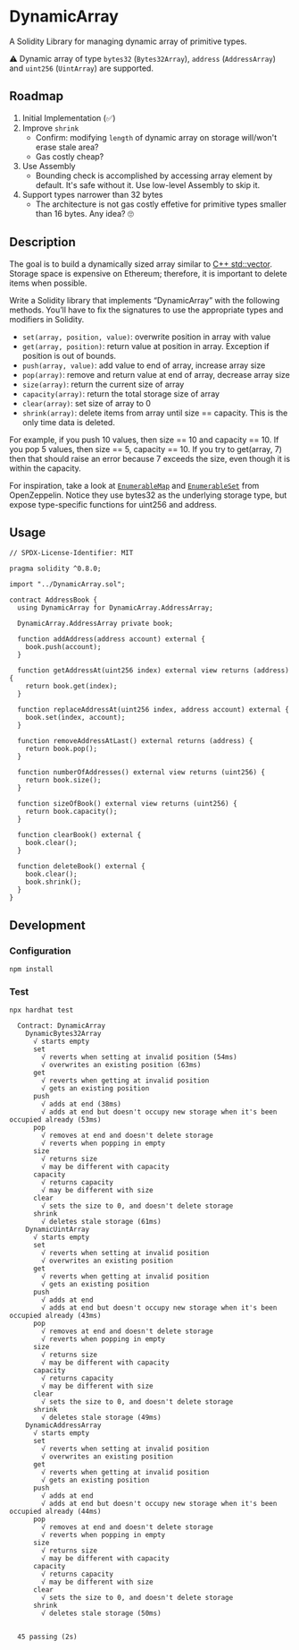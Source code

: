 # DynamicArray

A Solidity Library for managing dynamic array of primitive types.

⚠️ Dynamic array of type `bytes32` (`Bytes32Array`), `address` (`AddressArray`) and `uint256` (`UintArray`) are supported.

## Roadmap

1. Initial Implementation (✅)
2. Improve `shrink`
   - Confirm: modifying `length` of dynamic array on storage will/won't erase stale area?
   - Gas costly cheap?
3. Use Assembly
   - Bounding check is accomplished by accessing array element by default. It's safe without it. Use low-level Assembly to skip it.
4. Support types narrower than 32 bytes
   - The architecture is not gas costly effetive for primitive types smaller than 16 bytes. Any idea? 🙄

## Description

The goal is to build a dynamically sized array similar to [C++ std::vector](https://en.cppreference.com/w/cpp/container/vector). Storage space is expensive on Ethereum; therefore, it is important to delete items when possible.

Write a Solidity library that implements “DynamicArray” with the following methods. You’ll have to fix the signatures to use the appropriate types and modifiers in Solidity. 
- `set(array, position, value)`: overwrite position in array with value
- `get(array, position)`: return value at position in array. Exception if position is out of bounds.
- `push(array, value)`: add value to end of array, increase array size
- `pop(array)`: remove and return value at end of array, decrease array size
- `size(array)`: return the current size of array
- `capacity(array)`: return the total storage size of array
- `clear(array)`: set size of array to 0
- `shrink(array)`: delete items from array until size == capacity. This is the only time data is deleted.

For example, if you push 10 values, then size == 10 and capacity == 10. If you pop 5 values, then size == 5, capacity == 10. If you try to get(array, 7) then that should raise an error because 7 exceeds the size, even though it is within the capacity.

For inspiration, take a look at [`EnumerableMap`](https://github.com/OpenZeppelin/openzeppelin-contracts/blob/master/contracts/utils/structs/EnumerableMap.sol) and [`EnumerableSet`](https://github.com/OpenZeppelin/openzeppelin-contracts/blob/master/contracts/utils/structs/EnumerableSet.sol) from OpenZeppelin. Notice they use bytes32 as the underlying storage type, but expose type-specific functions for uint256 and address. 


## Usage

```solidity
// SPDX-License-Identifier: MIT

pragma solidity ^0.8.0;

import "../DynamicArray.sol";

contract AddressBook {
  using DynamicArray for DynamicArray.AddressArray;

  DynamicArray.AddressArray private book;

  function addAddress(address account) external {
    book.push(account);
  }

  function getAddressAt(uint256 index) external view returns (address) {
    return book.get(index);
  }

  function replaceAddressAt(uint256 index, address account) external {
    book.set(index, account);
  }

  function removeAddressAtLast() external returns (address) {
    return book.pop();
  }

  function numberOfAddresses() external view returns (uint256) {
    return book.size();
  }

  function sizeOfBook() external view returns (uint256) {
    return book.capacity();
  }

  function clearBook() external {
    book.clear();
  }

  function deleteBook() external {
    book.clear();
    book.shrink();
  }
}
```

## Development

### Configuration

```
npm install
```

### Test

```
npx hardhat test
```

```
  Contract: DynamicArray
    DynamicBytes32Array
      √ starts empty
      set
        √ reverts when setting at invalid position (54ms)
        √ overwrites an existing position (63ms)
      get
        √ reverts when getting at invalid position
        √ gets an existing position
      push
        √ adds at end (38ms)
        √ adds at end but doesn't occupy new storage when it's been occupied already (53ms)
      pop
        √ removes at end and doesn't delete storage
        √ reverts when popping in empty
      size
        √ returns size
        √ may be different with capacity
      capacity
        √ returns capacity
        √ may be different with size
      clear
        √ sets the size to 0, and doesn't delete storage
      shrink
        √ deletes stale storage (61ms)
    DynamicUintArray
      √ starts empty
      set
        √ reverts when setting at invalid position
        √ overwrites an existing position
      get
        √ reverts when getting at invalid position
        √ gets an existing position
      push
        √ adds at end
        √ adds at end but doesn't occupy new storage when it's been occupied already (43ms)
      pop
        √ removes at end and doesn't delete storage
        √ reverts when popping in empty
      size
        √ returns size
        √ may be different with capacity
      capacity
        √ returns capacity
        √ may be different with size
      clear
        √ sets the size to 0, and doesn't delete storage
      shrink
        √ deletes stale storage (49ms)
    DynamicAddressArray
      √ starts empty
      set
        √ reverts when setting at invalid position
        √ overwrites an existing position
      get
        √ reverts when getting at invalid position
        √ gets an existing position
      push
        √ adds at end
        √ adds at end but doesn't occupy new storage when it's been occupied already (44ms)
      pop
        √ removes at end and doesn't delete storage
        √ reverts when popping in empty
      size
        √ returns size
        √ may be different with capacity
      capacity
        √ returns capacity
        √ may be different with size
      clear
        √ sets the size to 0, and doesn't delete storage
      shrink
        √ deletes stale storage (50ms)


  45 passing (2s)
```
